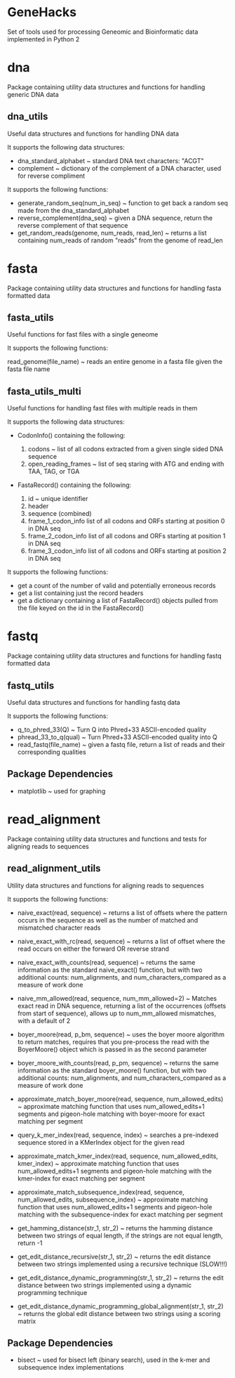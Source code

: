 # GeneHacks
Set of tools used for processing Geneomic and Bioinformatic data implemented in Python 2

# dna
Package containing utility data structures and functions for handling generic DNA data

## dna_utils
Useful data structures and functions for handling DNA data

It supports the following data structures:

* dna_standard_alphabet ~ standard DNA text characters: "ACGT"
* complement ~ dictionary of the complement of a DNA character, used for reverse compliment

It supports the following functions:

* generate_random_seq(num_in_seq) ~ function to get back a random seq made from the dna_standard_alphabet
* reverse_complement(dna_seq) ~ given a DNA sequence, return the reverse complement of that sequence
* get_random_reads(genome, num_reads, read_len) ~ returns a list containing num_reads of random "reads" from the genome of read_len

# fasta
Package containing utility data structures and functions for handling fasta formatted data

## fasta_utils
Useful functions for fast files with a single geneome

It supports the following functions:

read_genome(file_name) ~ reads an entire genome in a fasta file given the fasta file name

## fasta_utils_multi
Useful functions for handling fast files with multiple reads in them

It supports the following data structures:

* CodonInfo() containing the following:
  1. codons ~ list of all codons extracted from a given single sided DNA sequence
  2. open_reading_frames ~ list of seq staring with ATG and ending with TAA, TAG, or TGA

* FastaRecord() containing the following:
  1. id ~ unique identifier
  2. header
  3. sequence (combined)
  4. frame_1_codon_info list of all codons and ORFs starting at position 0 in DNA seq
  5. frame_2_codon_info list of all codons and ORFs starting at position 1 in DNA seq
  6. frame_3_codon_info list of all codons and ORFs starting at position 2 in DNA seq

It supports the following functions:

* get a count of the number of valid and potentially erroneous records
* get a list containing just the record headers
* get a dictionary containing a list of FastaRecord() objects pulled from the file keyed on the id in the FastaRecord()

# fastq
Package containing utility data structures and functions for handling fastq formatted data

## fastq_utils
Useful data structures and functions for handling fastq data

It supports the following functions:

* q_to_phred_33(Q) ~ Turn Q into Phred+33 ASCII-encoded quality
* phread_33_to_q(qual) ~ Turn Phred+33 ASCII-encoded quality into Q
* read_fastq(file_name) ~ given a fastq file, return a list of reads and their corresponding qualities

## Package Dependencies

* matplotlib ~ used for graphing
# read_alignment
Package containing utility data structures and functions and tests for aligning reads to sequences

## read_alignment_utils
Utility data structures and functions for aligning reads to sequences

It supports the following functions:

* naive_exact(read, sequence) ~ returns a list of offsets where the pattern occurs in the sequence as well as the number of matched and mismatched character reads
* naive_exact_with_rc(read, sequence) ~ returns a list of offset where the read occurs on either the forward OR reverse strand
* naive_exact_with_counts(read, sequence) ~ returns the same information as the standard naive_exact() function, but with two additional counts: num_alignments, and num_characters_compared as a measure of work done
* naive_mm_allowed(read, sequence, num_mm_allowed=2) ~  Matches exact read in DNA sequence, returning a list of the occurrences (offsets from start of sequence), allows up to num_mm_allowed mismatches, with a default of 2

* boyer_moore(read, p_bm, sequence) ~ uses the boyer moore algorithm to return matches, requires that you pre-process the read with the BoyerMoore() object which is passed in as the second parameter
* boyer_moore_with_counts(read, p_pm, sequence) ~ returns the same information as the standard boyer_moore() function, but with two additional counts: num_alignments, and num_characters_compared as a measure of work done
* approximate_match_boyer_moore(read, sequence, num_allowed_edits) ~ approximate matching function that uses num_allowed_edits+1 segments and pigeon-hole matching with boyer-moore for exact matching per segment

* query_k_mer_index(read, sequence, index) ~ searches a pre-indexed sequence stored in a KMerIndex object for the given read
* approximate_match_kmer_index(read, sequence, num_allowed_edits, kmer_index) ~ approximate matching function that uses num_allowed_edits+1 segments and pigeon-hole matching with the kmer-index for exact matching per segment

* approximate_match_subsequence_index(read, sequence, num_allowed_edits, subsequence_index) ~ approximate matching function that uses num_allowed_edits+1 segments and pigeon-hole matching with the subsequence-index for exact matching per segment

* get_hamming_distance(str_1, str_2) ~ returns the hamming distance between two strings of equal length, if the strings are not equal length, return -1
* get_edit_distance_recursive(str_1, str_2) ~ returns the edit distance between two strings implemented using a recursive technique (SLOW!!!)
* get_edit_distance_dynamic_programming(str_1, str_2) ~ returns the edit distance between two strings implemented using a dynamic programming technique
* get_edit_distance_dynamic_programming_global_alignment(str_1, str_2) ~ returns the global edit distance between two strings using a scoring matrix

## Package Dependencies

* bisect ~ used for bisect left (binary search), used in the k-mer and subsequence index implementations